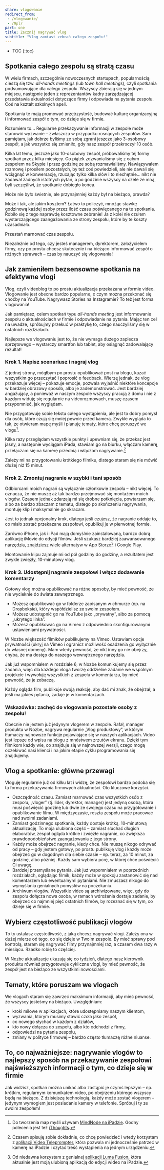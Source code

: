 ```yaml
---
share: vlogowanie
redirect_from:
 - /vlogowanie/
 - /9pl/
part: one
title: Zacznij nagrywać vlog
subtitle: "Vlog zamiast zebrań całego zespołu!"
---
```


* TOC
{:toc}

## Spotkania całego zespołu są stratą czasu

W wielu firmach, szczególnie nowoczesnych startupach, popularnością cieszą się tzw. *all-hands meetings* (lub *town hall meetings*), czyli spotkania podsumowujące dla całego zespołu. Wszyscy zbierają się w jednym miejscu, następnie jeden z reprezentantów kadry zarządzającej przedstawia aktualności dotyczące firmy i odpowiada na pytania zespołu. Coś na kształt szkolnych apeli.

Spotkania te mają promować przejrzystość, budować kulturę organizacyjną i informować zespół o tym, co dzieje się w firmie.

Rozumiem to… Regularne przekazywanie informacji w zespole może stanowić wyzwanie – zwłaszcza w przypadku rosnących zespołów. Sam pamiętam, jak dobrze byliśmy ze sobą zgrani jeszcze jako 3-osobowy zespół, a jak wszystko się zmieniło, gdy nasz zespół przekroczył 10 osób.

Kilka lat temu, jeszcze jako 10-osobowy zespół, próbowaliśmy tej formy spotkań przez kilka miesięcy. Co piątek zdzwanialiśmy się z całym zespołem na Skypie i przez godzinę ze sobą rozmawialiśmy. Nawiązywałem rozmowę i prosiłem pozostałych, by też coś powiedzieli, ale nie dawali się wciągnąć w konwersację, rzucając tylko kilka słów i to niechętnie… nikt nie zadawał żadnych istotnych pytań, a po godzinie wszyscy na czele ze mną, byli szczęśliwi, że spotkanie dobiegło końca.

Może nie było świetnie, ale przynajmniej każdy był na bieżąco, prawda?

Może i tak, ale jakim kosztem? Łatwo to policzyć, mnożąc stawkę godzinową każdej osoby przez ilość czasu poświęcanego na te spotkania. Robiło się z tego naprawdę kosztowne zebranie! Ja z kolei nie czułem wystarczającego zaangażowania ze strony zespołu, które by te koszty uzasadniało.

Przestań marnować czas zespołu.

Niezależnie od tego, czy jesteś managerem, dyrektorem, założycielem firmy, czy po prostu chcesz skutecznie i na bieżąco informować zespół o różnych sprawach – czas by nauczyć się vlogowania!

## Jak zamieniłem bezsensowne spotkania na efektywne vlogi

Vlog, czyli videoblog to po prostu aktualizacja przekazana w formie video. Vlogowanie jest obecne bardzo popularne, o czym można przekonać się choćby na YouTube. Nagrywasz Stories na Instagramie? To też jest forma vlogowania!

Jak pamiętasz, celem spotkań typu *all-hands meeting* jest informowanie zespołu o aktualnościach w firmie i odpowiadanie na pytania. Mając ten cel na uwadze, spróbujmy przekuć w praktykę to, czego nauczyliśmy się w ostatnich rozdziałach.

Najlepsze we vlogowaniu jest to, że nie wymaga dużego zaplecza sprzętowego – wystarczy smartfon lub tablet, aby osiągnąć zadowalający rezultat!

### Krok 1. Napisz scenariusz i nagraj vlog

Z jednej strony, mógłbym po prostu opublikować post na blogu, kazać wszystkim go przeczytać i poprosić o feedback. Wierzę jednak, że vlog przekazuje więcej – pokazuje emocje, pozwala wyjaśnić niektóre koncepcje w bardziej obrazowy sposób, albo je zademonstrować. Jest bardziej angażujący, a ponieważ w naszym zespole wszyscy pracują z domu i nie z każdym widuję się regularnie na videorozmowach, muszę czasem przypomnieć, jak wyglądam.

Nie przygotowuję sobie tekstu całego wystąpienia, ale jest to dobry pomysł dla osób, które czują się mniej pewnie przed kamerą. Zwykle wygląda to tak, że otwieram mapę myśli i planuję tematy, które chcę poruszyć we vlogu[^1].

Kilka razy przeglądam wszystkie punkty i upewniam się, że przekaz jest jasny, a następnie wyciągam iPada, stawiam go na biurku, włączam kamerę, przełączam się na kamerę przednią i włączam nagrywanie.[^2]

Zależy mi na przygotowaniu krótkiego filmiku, dlatego staram się nie mówić dłużej niż 15 minut.

### Krok 2. Zmontuj nagranie w szybki i tani sposób

Odbiorcami moich nagrań są wyłącznie członkowie zespołu – nikt więcej. To oznacza, że nie muszę aż tak bardzo przejmować się montażem moich vlogów. Czasem jednak zdarzają mi się drobne potknięcia, powtarzam się, albo za bardzo zbaczam z tematu, dlatego po skończeniu nagrywania, montuję klip i maksymalnie go skracam.

Jest to jednak opcjonalny krok, dlatego jeśli czujesz, że nagranie oddaje to, co miało zostać przekazane zespołowi, opublikuj je w pierwotnej formie.

Zarówno iPhone, jak i iPad mają domyślnie zainstalowaną, bardzo dobrą aplikację iMovie do edycji filmów. Jeśli szukasz bardziej zaawansowanego narzędzia, znajdziesz wiele alternatyw w App Storze[^3] i Google Play.

Montowanie klipu zajmuje mi od pół godziny do godziny, a rezultatem jest zwykle zwięzły, 10-minutowy vlog.

### Krok 3. Udostępnij nagranie zespołowi i włącz dodawanie komentarzy

Gotowy vlog można opublikować na różne sposoby, by mieć pewność, że nie wycieknie do świata zewnętrznego.

* Możesz opublikować go w folderze zapisanym w chmurze (np. na Dropboksie), który współdzielisz ze swoim zespołem.
* Możesz udostępnić go na YouTube jako „prywatny”, albo za pomocą „ukrytego linka”.
* Możesz opublikować go na Vimeo z odpowiednio skonfigurowanymi ustawieniami prywatności.

W Nozbe większość filmików publikujemy na Vimeo. Ustawiam opcje prywatności (ukryj na Vimeo i ogranicz możliwość osadzenia go wyłącznie do własnej domeny). Mam wtedy pewność, że nikt inny go nie obejrzy, chyba, że ma dostęp do naszego wewnętrznego narzędzia.

Jak już wspomniałem w rozdziale 6, w Nozbe komunikujemy się przez zadania, więc dla każdego vloga tworzę oddzielne zadanie we wspólnym projekcie i wywołuję wszystkich z zespołu w komentarzu, by mieć pewność, że je zobaczą.

Każdy ogląda film, publikuje swoją reakcję, aby dać mi znak, że obejrzał, a jeśli ma jakieś pytania, zadaje je w komentarzach.

### Wskazówka: zachęć do vlogowania pozostałe osoby z zespołu!

Obecnie nie jestem już jedynym vlogerem w zespole. Rafał, manager produktu w Nozbe, nagrywa regularnie „Vlog produktowy”, w którym tłumaczy najnowsze funkcje pojawiające się w naszych aplikacjach. Video jest lepsze od wpisu na blogu z mnóstwem zrzutów ekranu. Dzięki tym filmikom każdy wie, co znajduje się w najnowszej wersji, czego mogą oczekiwać nasi klienci i na jakim etapie cyklu programowania się znajdujemy.

## Vlog a spotkanie: główne przewagi

Vloguję regularnie już od kilku lat i widzę, że zespołowi bardzo podoba się ta forma przekazywania firmowych aktualności. Oto kluczowe korzyści.

* Oszczędność czasu. Zamiast marnować czas wszystkich osób z zespołu, „vloger” (tj. lider, dyrektor, manager) jest jedyną osobą, która musi poświęcić godzinę lub dwie ze swojego czasu na przygotowanie i opublikowanie filmu. W międzyczasie, reszta zespołu może pracować nad swoimi zadaniami.
* Zamiast godzinnego spotkania, każdy dostaje krótką, 10-minutową aktualizację. To moja ulubiona część – zamiast słuchać długich elaboratów, zespół ogląda krótkie i zwięzłe nagranie, co zwiększa prawdopodobieństwo zaangażowania z jego strony.
* Każdy może obejrzeć nagranie, kiedy chce. Nie muszę nikogo odrywać od pracy – gdy jestem gotowy, po prostu publikuję vlog i każdy może obejrzeć go w dogodnym dla siebie czasie – np. teraz, za 10 minut, za godzinę, albo później. Każdy sam wybiera porę, w której chce poświęcić Ci uwagę.
* Bardziej przemyślane pytania. Jak już wspomniałem w poprzednich rozdziałach, oglądając filmik, każdy może w spokoju zastanowić się nad komentarzem lub ewentualnymi pytaniami. Nie zmuszasz nikogo do wymyślania genialnych pomysłów na poczekaniu.
* Archiwum vlogów. Wszystkie video są archiwizowane, więc, gdy do zespołu dołącza nowa osoba, w ramach wdrożenia dostaje zadanie, by obejrzeć co najmniej pięć ostatnich filmów, by rozeznać się w tym, co dzieje się w firmie.

## Wybierz częstotliwość publikacji vlogów

To ty ustalasz częstotliwość, z jaką chcesz nagrywać vlogi. Zależy ona w dużej mierze od tego, co się dzieje w Twoim zespole. By mieć sprawy pod kontrolą, staram się nagrywać filmy przynajmniej raz, a czasem dwa razy w miesiącu. Rzadko robię to częściej.

W Nozbe aktualizacje ukazują się co tydzień, dlatego nasz kierownik produktu również przygotowuje cykliczne vlogi, by mieć pewność, że zespół jest na bieżąco ze wszystkimi nowościami.

## Tematy, które poruszam we vlogach

We vlogach staram się zawrzeć maksimum informacji, aby mieć pewność, że wszyscy jesteśmy na bieżąco. Uwzględniam:

- kroki milowe w aplikacjach, które udostępniamy naszym klientom,
- wyzwania, którym musimy stawić czoła jako zespół,
- co nowego słychać w każdym z działów,
- kto nowy dołącza do zespołu, albo kto odchodzi z firmy,
- odpowiedzi na pytania zespołu,
- zmiany w polityce firmowej – bardzo często tłumaczę różne niuanse.

## To, co najważniejsze: nagrywanie vlogów to najlepszy sposób na przekazywanie zespołowi najświeższych informacji o tym, co dzieje się w firmie

Jak widzisz, spotkań można unikać albo zastąpić je czymś lepszym – np. krótkim, regularnym komunikatem video, po obejrzeniu którego wszyscy będą na bieżąco. Z dzisiejszą technologią, każdy może zostać vlogerem – jedynym wymogiem jest posiadanie kamery w telefonie. Spróbuj i ty ze swoim zespołem!

[^1]: Do tworzenia map myśli używam [MindNode na iPadzie](https://mindnode.com). Godny polecenia jest też [iThoughts](https://www.toketaware.com/ithoughts-ios).

[^2]: Czasem spisuję sobie dokładnie, co chcę powiedzieć i wtedy korzystam z [ aplikacji Video Teleprompter](https://videoteleprompter.com), która pozwala mi jednocześnie patrzeć w kamerę na iPadzie i czytać treść wystąpienia na jednym urządzeniu.

[^3]: Od niedawna korzystam z genialnej [aplikacji Luma Fusion](https://luma-touch.com/lumafusion-for-ios-2/), która aktualnie jest moją ulubioną aplikacją do edycji wideo na iPadzie.
